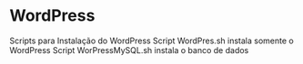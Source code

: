 # WordPress
Scripts para Instalação do WordPress
Script WordPres.sh instala somente o WordPress
Script WorPressMySQL.sh instala o banco de dados
